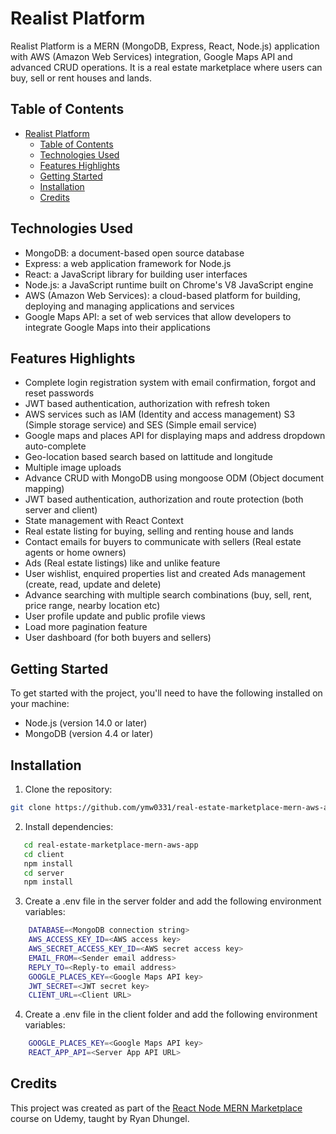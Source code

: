 # Realist Platform

Realist Platform is a MERN (MongoDB, Express, React, Node.js) application with AWS (Amazon Web Services) integration, Google Maps API and advanced CRUD operations. It is a real estate marketplace where users can buy, sell or rent houses and lands.

## Table of Contents

- [Realist Platform](#realist-platform)
  - [Table of Contents](#table-of-contents)
  - [Technologies Used](#technologies-used)
  - [Features Highlights](#features-highlights)
  - [Getting Started](#getting-started)
  - [Installation](#installation)
  - [Credits](#credits)

## Technologies Used

- MongoDB: a document-based open source database
- Express: a web application framework for Node.js
- React: a JavaScript library for building user interfaces
- Node.js: a JavaScript runtime built on Chrome's V8 JavaScript engine
- AWS (Amazon Web Services): a cloud-based platform for building, deploying and managing applications and services
- Google Maps API: a set of web services that allow developers to integrate Google Maps into their applications

## Features Highlights

- Complete login registration system with email confirmation, forgot and reset passwords
- JWT based authentication, authorization with refresh token
- AWS services such as IAM (Identity and access management) S3 (Simple storage service) and SES (Simple email service)
- Google maps and places API for displaying maps and address dropdown auto-complete
- Geo-location based search based on lattitude and longitude
- Multiple image uploads
- Advance CRUD with MongoDB using mongoose ODM (Object document mapping)
- JWT based authentication, authorization and route protection (both server and client)
- State management with React Context
- Real estate listing for buying, selling and renting house and lands
- Contact emails for buyers to communicate with sellers (Real estate agents or home owners)
- Ads (Real estate listings) like and unlike feature
- User wishlist, enquired properties list and created Ads management (create, read, update and delete)
- Advance searching with multiple search combinations (buy, sell, rent, price range, nearby location etc)
- User profile update and public profile views
- Load more pagination feature
- User dashboard (for both buyers and sellers)

## Getting Started

To get started with the project, you'll need to have the following installed on your machine:

- Node.js (version 14.0 or later)
- MongoDB (version 4.4 or later)

## Installation

1. Clone the repository:

```sh
git clone https://github.com/ymw0331/real-estate-marketplace-mern-aws-app.git
```

2. Install dependencies:

```sh
   cd real-estate-marketplace-mern-aws-app
   cd client
   npm install
   cd server
   npm install
```

3. Create a .env file in the server folder and add the following environment variables:

```sh
    DATABASE=<MongoDB connection string>
    AWS_ACCESS_KEY_ID=<AWS access key>
    AWS_SECRET_ACCESS_KEY_ID=<AWS secret access key>
    EMAIL_FROM=<Sender email address>
    REPLY_TO=<Reply-to email address>
    GOOGLE_PLACES_KEY=<Google Maps API key>
    JWT_SECRET=<JWT secret key>
    CLIENT_URL=<Client URL>
```

4. Create a .env file in the client folder and add the following environment variables:

```sh
    GOOGLE_PLACES_KEY=<Google Maps API key>
    REACT_APP_API=<Server App API URL>
```

## Credits

This project was created as part of the [React Node MERN Marketplace](https://www.udemy.com/course/react-node-mern-real-estate-marketplace/) course on Udemy, taught by Ryan Dhungel.
